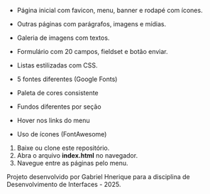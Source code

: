 - Página inicial com favicon, menu, banner e rodapé com ícones.
- Outras páginas com parágrafos, imagens e mídias.
- Galeria de imagens com textos.
- Formulário com 20 campos, fieldset e botão enviar.
- Listas estilizadas com CSS.

- 5 fontes diferentes (Google Fonts)
- Paleta de cores consistente
- Fundos diferentes por seção
- Hover nos links do menu
- Uso de ícones (FontAwesome)

1. Baixe ou clone este repositório.
2. Abra o arquivo **index.html** no navegador.
3. Navegue entre as páginas pelo menu.

Projeto desenvolvido por Gabriel Hnerique para a disciplina de Desenvolvimento de Interfaces - 2025.
